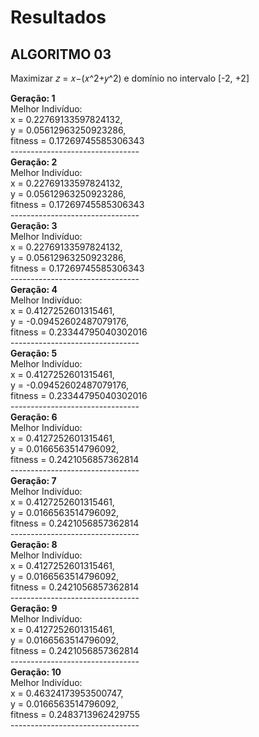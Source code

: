 # Resultados

## ALGORITMO 03
Maximizar 𝑧 = 𝑥−(𝑥^2+𝑦^2) e domínio no intervalo [-2, +2]

**Geração: 1** <br>
Melhor Indivíduo: <br>
x = 0.22769133597824132,<br>
y = 0.05612963250923286,<br>
fitness = 0.17269745585306343<br>
--------------------------------<br>
**Geração: 2**<br>
Melhor Indivíduo:<br>
x = 0.22769133597824132,<br>
y = 0.05612963250923286,<br>
fitness = 0.17269745585306343<br>
--------------------------------<br>
**Geração: 3**<br>
Melhor Indivíduo:<br>
x = 0.22769133597824132,<br>
y = 0.05612963250923286,<br>
fitness = 0.17269745585306343<br>
--------------------------------<br>
**Geração: 4**<br>
Melhor Indivíduo:<br>
x = 0.4127252601315461,<br>
y = -0.09452602487079176,<br>
fitness = 0.23344795040302016<br>
--------------------------------<br>
**Geração: 5**<br>
Melhor Indivíduo:<br>
x = 0.4127252601315461,<br>
y = -0.09452602487079176,<br>
fitness = 0.23344795040302016<br>
--------------------------------<br>
**Geração: 6**<br>
Melhor Indivíduo:<br>
x = 0.4127252601315461,<br>
y = 0.0166563514796092,<br>
fitness = 0.2421056857362814<br>
--------------------------------<br>
**Geração: 7**<br>
Melhor Indivíduo:<br>
x = 0.4127252601315461,<br>
y = 0.0166563514796092,<br>
fitness = 0.2421056857362814<br>
--------------------------------<br>
**Geração: 8**<br>
Melhor Indivíduo:<br>
x = 0.4127252601315461,<br>
y = 0.0166563514796092,<br>
fitness = 0.2421056857362814<br>
--------------------------------<br>
**Geração: 9**<br>
Melhor Indivíduo:<br>
x = 0.4127252601315461,<br>
y = 0.0166563514796092,<br>
fitness = 0.2421056857362814<br>
--------------------------------<br>
**Geração: 10**<br>
Melhor Indivíduo:<br>
x = 0.46324173953500747,<br>
y = 0.0166563514796092,<br>
fitness = 0.2483713962429755<br>
--------------------------------<br>
